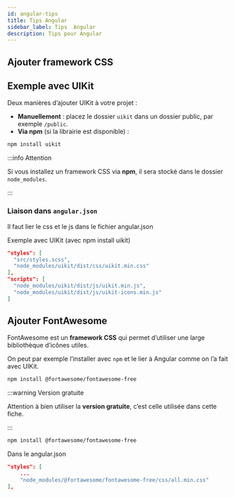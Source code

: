 ```yaml
---
id: angular-tips
title: Tips Angular
sidebar_label: Tips  Angular
description: Tips pour Angular
---
```


## Ajouter framework CSS

## Exemple avec UIKit

Deux manières d’ajouter UIKit à votre projet :

- **Manuellement** : placez le dossier `uikit` dans un dossier public, par exemple `/public`.
- **Via npm** (si la librairie est disponible) :

```bash
npm install uikit
```

:::info Attention

Si vous installez un framework CSS via **npm**, il sera stocké dans le dossier `node_modules`.

:::

### Liaison dans `angular.json`

Il faut lier le css et le js dans le fichier angular.json

Exemple avec UIKit (avec npm install uikit)

```json
"styles": [
  "src/styles.scss",
  "node_modules/uikit/dist/css/uikit.min.css"
],
"scripts": [
  "node_modules/uikit/dist/js/uikit.min.js",
  "node_modules/uikit/dist/js/uikit-icons.min.js"
]
```

## Ajouter FontAwesome

FontAwesome est un **framework CSS** qui permet d’utiliser une large bibliothèque d’icônes utiles.

On peut par exemple l’installer avec `npm` et le lier à Angular comme on l’a fait avec UIKit.

```bash
npm install @fortawesome/fontawesome-free
```

:::warning Version gratuite

Attention à bien utiliser la **version gratuite**, c’est celle utilisée dans cette fiche.

:::

```bash
npm install @fortawesome/fontawesome-free
```

Dans le angular.json

```json
"styles": [
    ...
    "node_modules/@fortawesome/fontawesome-free/css/all.min.css"
],
```